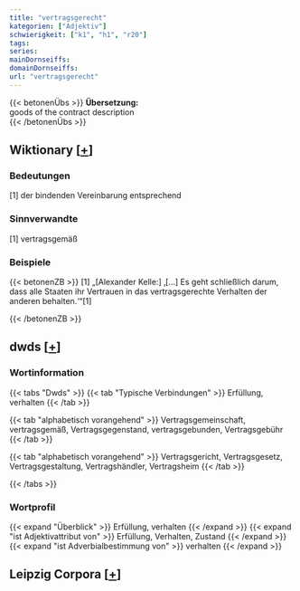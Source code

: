 ```yaml
---
title: "vertragsgerecht"
kategorien: ["Adjektiv"]
schwierigkeit: ["k1", "h1", "r20"]
tags:
series:
mainDornseiffs:
domainDornseiffs:
url: "vertragsgerecht"
---
```


{{< betonenÜbs >}}
**Übersetzung:**  
goods of the contract description  
{{< /betonenÜbs >}}

## Wiktionary [[+](https://de.wiktionary.org/wiki/vertragsgerecht)]

### Bedeutungen
[1] der bindenden Vereinbarung entsprechend  

### Sinnverwandte
[1] vertragsgemäß  

### Beispiele
{{< betonenZB >}}
[1] „[Alexander Kelle:] ‚[…] Es geht schließlich darum, dass alle Staaten ihr Vertrauen in das vertragsgerechte Verhalten der anderen behalten.‘“[1]  

{{< /betonenZB >}}


## dwds [[+](https://www.dwds.de/wb/vertragsgerecht)]

### Wortinformation
{{< tabs "Dwds" >}}
{{< tab "Typische Verbindungen" >}}
Erfüllung, verhalten
{{< /tab >}}

{{< tab "alphabetisch vorangehend" >}}
Vertragsgemeinschaft, vertragsgemäß, Vertragsgegenstand, vertragsgebunden, Vertragsgebühr
{{< /tab >}}

{{< tab "alphabetisch vorangehend" >}}
Vertragsgericht, Vertragsgesetz, Vertragsgestaltung, Vertragshändler, Vertragsheim
{{< /tab >}}

{{< /tabs >}}

### Wortprofil
{{< expand "Überblick" >}} Erfüllung, verhalten {{< /expand >}}
{{< expand "ist Adjektivattribut von" >}} Erfüllung, Verhalten, Zustand {{< /expand >}}
{{< expand "ist Adverbialbestimmung von" >}} verhalten {{< /expand >}}

## Leipzig Corpora [[+](https://corpora.uni-leipzig.de/en/res?word=vertragsgerecht&corpusId=deu_newscrawl-public_2018)]

